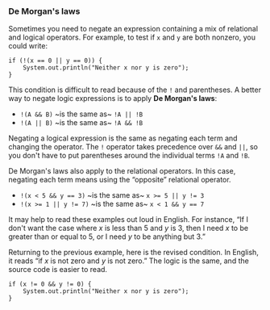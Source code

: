 ###  De Morgan's laws


Sometimes you need to negate an expression containing a mix of relational and logical operators.
For example, to test if `x` and `y` are both nonzero, you could write:

```code
if (!(x == 0 || y == 0)) {
    System.out.println("Neither x nor y is zero");
}
```


This condition is difficult to read because of the `!` and parentheses.
A better way to negate logic expressions is to apply **De Morgan's laws**:



*  `!(A && B)` ~is the same as~ `!A || !B`
*  `!(A || B)` ~is the same as~ `!A && !B`


Negating a logical expression is the same as negating each term and changing the operator.
The `!` operator takes precedence over `&&` and `||`, so you don't have to put parentheses around the individual terms `!A` and `!B`.

De Morgan's laws also apply to the relational operators.
In this case, negating each term means using the “opposite” relational operator.



*  `!(x < 5 && y == 3)` ~is the same as~ `x >= 5 || y != 3`
*  `!(x >= 1 || y != 7)` ~is the same as~ `x < 1 && y == 7`


It may help to read these examples out loud in English.
For instance, “If I don't want the case where $x$ is less than 5 and $y$ is 3, then I need $x$ to be greater than or equal to 5, or I need $y$ to be anything but 3.”

Returning to the previous example, here is the revised condition.
In English, it reads “if $x$ is not zero and $y$ is not zero.”
The logic is the same, and the source code is easier to read.

```code
if (x != 0 && y != 0) {
    System.out.println("Neither x nor y is zero");
}
```